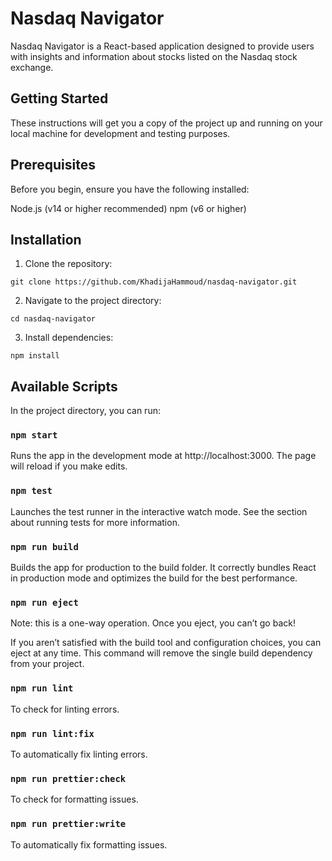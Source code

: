 # Nasdaq Navigator
Nasdaq Navigator is a React-based application designed to provide users with insights and information about stocks listed on the Nasdaq stock exchange.

## Getting Started
These instructions will get you a copy of the project up and running on your local machine for development and testing purposes.

## Prerequisites
Before you begin, ensure you have the following installed:

Node.js (v14 or higher recommended)
npm (v6 or higher)

## Installation
1. Clone the repository:
```
git clone https://github.com/KhadijaHammoud/nasdaq-navigator.git
```
2. Navigate to the project directory:
```
cd nasdaq-navigator
```
3. Install dependencies:
```
npm install
```

## Available Scripts
In the project directory, you can run:

### `npm start`
Runs the app in the development mode at http://localhost:3000. The page will reload if you make edits.

### `npm test`
Launches the test runner in the interactive watch mode. See the section about running tests for more information.

### `npm run build`
Builds the app for production to the build folder. It correctly bundles React in production mode and optimizes the build for the best performance.

### `npm run eject`
Note: this is a one-way operation. Once you eject, you can’t go back!

If you aren’t satisfied with the build tool and configuration choices, you can eject at any time. This command will remove the single build dependency from your project.

### `npm run lint`
To check for linting errors.

### `npm run lint:fix`
To automatically fix linting errors.

### `npm run prettier:check`
To check for formatting issues.

### `npm run prettier:write`
To automatically fix formatting issues.
   
